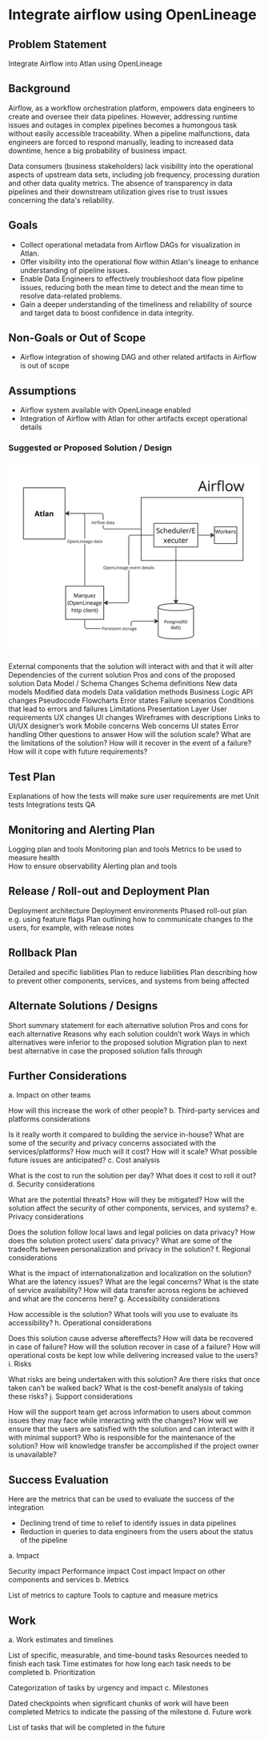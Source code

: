 # Integrate airflow using OpenLineage

## Problem Statement
Integrate Airflow into Atlan using OpenLineage

## Background

Airflow, as a workflow orchestration platform, empowers data engineers to create and oversee their data pipelines. However, addressing runtime issues and outages in complex pipelines becomes a humongous task without easily accessible traceability. When a pipeline malfunctions, data engineers are forced to respond manually, leading to increased data downtime, hence a big probability of business impact.

Data consumers (business stakeholders) lack visibility into the operational aspects of upstream data sets, including job frequency, processing duration and other data quality metrics. The absence of transparency in data pipelines and their downstream utilization gives rise to trust issues concerning the data's reliability.


## Goals

 - Collect operational metadata from Airflow DAGs for visualization in Atlan.
 - Offer visibility into the operational flow within Atlan's lineage to enhance understanding of pipeline issues.
 - Enable Data Engineers to effectively troubleshoot data flow pipeline issues, reducing both the mean time to detect and the mean time to resolve data-related problems.
 - Gain a deeper understanding of the timeliness and reliability of source and target data to boost confidence in data integrity.


## Non-Goals or Out of Scope

 - Airflow integration of showing DAG and other related artifacts in Airflow is out of scope
 
 


## Assumptions

 - Airflow system available with OpenLineage enabled
 - Integration of Airflow with Atlan for other artifacts except operational details


### Suggested or Proposed Solution / Design

![High-level](image.png)

External components that the solution will interact with and that it will alter
Dependencies of the current solution
Pros and cons of the proposed solution
Data Model / Schema Changes
Schema definitions
New data models
Modified data models
Data validation methods
Business Logic
API changes
Pseudocode
Flowcharts
Error states
Failure scenarios
Conditions that lead to errors and failures
Limitations
Presentation Layer
User requirements
UX changes
UI changes
Wireframes with descriptions
Links to UI/UX designer’s work
Mobile concerns
Web concerns
UI states
Error handling
Other questions to answer
How will the solution scale?
What are the limitations of the solution?
How will it recover in the event of a failure?
How will it cope with future requirements?

## Test Plan

Explanations of how the tests will make sure user requirements are met
Unit tests
Integrations tests
QA

## Monitoring and Alerting Plan

Logging plan and tools
Monitoring plan and tools
Metrics to be used to measure health    
How to ensure observability
Alerting plan and tools

## Release / Roll-out and Deployment Plan

Deployment architecture
Deployment environments
Phased roll-out plan e.g. using feature flags
Plan outlining how to communicate changes to the users, for example, with release notes

## Rollback Plan

Detailed and specific liabilities
Plan to reduce liabilities
Plan describing how to prevent other components, services, and systems from being affected

## Alternate Solutions / Designs

Short summary statement for each alternative solution
Pros and cons for each alternative
Reasons why each solution couldn’t work
Ways in which alternatives were inferior to the proposed solution
Migration plan to next best alternative in case the proposed solution falls through

## Further Considerations
a. Impact on other teams

How will this increase the work of other people?
b. Third-party services and platforms considerations

Is it really worth it compared to building the service in-house?
What are some of the security and privacy concerns associated with the services/platforms?
How much will it cost?
How will it scale?
What possible future issues are anticipated?
c. Cost analysis

What is the cost to run the solution per day?
What does it cost to roll it out?
d. Security considerations

What are the potential threats?
How will they be mitigated?
How will the solution affect the security of other components, services, and systems?
e. Privacy considerations

Does the solution follow local laws and legal policies on data privacy?
How does the solution protect users’ data privacy?
What are some of the tradeoffs between personalization and privacy in the solution?
f. Regional considerations

What is the impact of internationalization and localization on the solution?
What are the latency issues?
What are the legal concerns?
What is the state of service availability?
How will data transfer across regions be achieved and what are the concerns here?
g. Accessibility considerations

How accessible is the solution?
What tools will you use to evaluate its accessibility?
h. Operational considerations

Does this solution cause adverse aftereffects?
How will data be recovered in case of failure?
How will the solution recover in case of a failure?
How will operational costs be kept low while delivering increased value to the users?
i. Risks

What risks are being undertaken with this solution?
Are there risks that once taken can’t be walked back?
What is the cost-benefit analysis of taking these risks?
j. Support considerations

How will the support team get across information to users about common issues they may face while interacting with the changes?
How will we ensure that the users are satisfied with the solution and can interact with it with minimal support?
Who is responsible for the maintenance of the solution?
How will knowledge transfer be accomplished if the project owner is unavailable?
## Success Evaluation

Here are the metrics that can be used to evaluate the success of the integration
 - Declining trend of time to relief to identify issues in data pipelines
 - Reduction in queries to data engineers from the users about the status of the pipeline


a. Impact

Security impact
Performance impact
Cost impact
Impact on other components and services
b. Metrics

List of metrics to capture
Tools to capture and measure metrics
## Work
a. Work estimates and timelines

List of specific, measurable, and time-bound tasks
Resources needed to finish each task
Time estimates for how long each task needs to be completed
b. Prioritization

Categorization of tasks by urgency and impact
c. Milestones

Dated checkpoints when significant chunks of work will have been completed
Metrics to indicate the passing of the milestone
d. Future work

List of tasks that will be completed in the future

